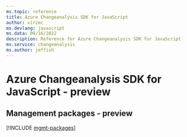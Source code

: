 ```yaml
---
ms.topic: reference
title: Azure Changeanalysis SDK for JavaScript
author: xirzec
ms.devlang: javascript
ms.data: 09/16/2022
description: Reference for Azure Changeanalysis SDK for JavaScript
ms.service: changeanalysis
ms.author: jeffish
---
```

# Azure Changeanalysis SDK for JavaScript - preview

## Management packages - preview
[!INCLUDE [mgmt-packages](changeanalysis-mgmt-index.md)]
